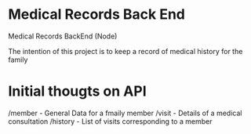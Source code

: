 # Medical Records Back End
Medical Records BackEnd (Node)

The intention of this project is to keep a record of medical history for the family

# Initial thougts on API

/member - General Data for a fmaily member
/visit - Details of a medical consultation
/history - List of visits corresponding to a member



